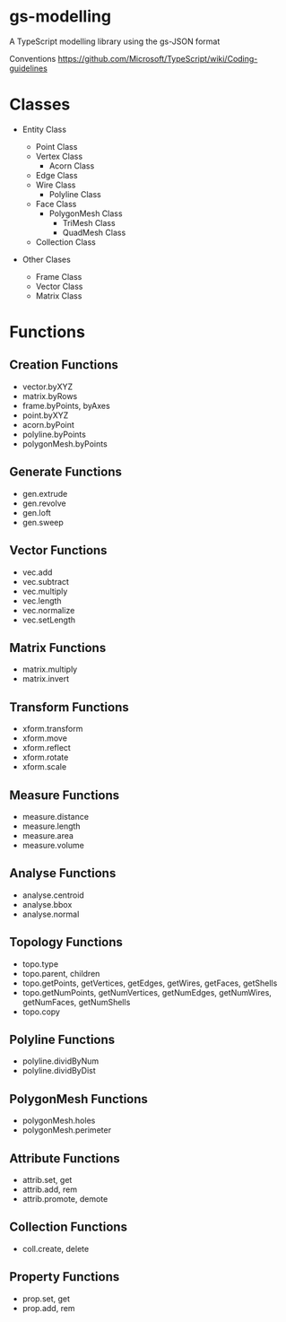 # gs-modelling
A TypeScript modelling library using the gs-JSON format

Conventions
https://github.com/Microsoft/TypeScript/wiki/Coding-guidelines

# Classes

* Entity Class
  * Point Class
  * Vertex Class
    * Acorn Class
  * Edge Class
  * Wire Class
    * Polyline Class
  * Face Class
    * PolygonMesh Class
      * TriMesh Class
      * QuadMesh Class
  * Collection Class

* Other Clases
  * Frame Class
  * Vector Class
  * Matrix Class

# Functions

## Creation Functions
* vector.byXYZ
* matrix.byRows
* frame.byPoints, byAxes
* point.byXYZ
* acorn.byPoint
* polyline.byPoints
* polygonMesh.byPoints

## Generate Functions
* gen.extrude
* gen.revolve
* gen.loft
* gen.sweep

## Vector Functions
* vec.add
* vec.subtract
* vec.multiply
* vec.length
* vec.normalize
* vec.setLength

## Matrix Functions
* matrix.multiply
* matrix.invert

## Transform Functions
* xform.transform
* xform.move
* xform.reflect
* xform.rotate 
* xform.scale

## Measure Functions
* measure.distance
* measure.length
* measure.area
* measure.volume

## Analyse Functions
* analyse.centroid
* analyse.bbox
* analyse.normal

## Topology Functions
* topo.type
* topo.parent, children
* topo.getPoints, getVertices, getEdges, getWires, getFaces, getShells
* topo.getNumPoints, getNumVertices, getNumEdges, getNumWires, getNumFaces, getNumShells
* topo.copy

## Polyline Functions
* polyline.dividByNum
* polyline.dividByDist

## PolygonMesh Functions
* polygonMesh.holes
* polygonMesh.perimeter

## Attribute Functions
* attrib.set, get
* attrib.add, rem
* attrib.promote, demote

## Collection Functions
* coll.create, delete

## Property Functions
* prop.set, get
* prop.add, rem
